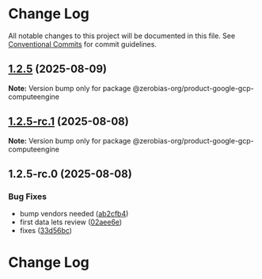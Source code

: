 # Change Log

All notable changes to this project will be documented in this file.
See [Conventional Commits](https://conventionalcommits.org) for commit guidelines.

## [1.2.5](https://github.com/zerobias-org/product/compare/@zerobias-org/product-google-gcp-computeengine@1.2.5-rc.1...@zerobias-org/product-google-gcp-computeengine@1.2.5) (2025-08-09)

**Note:** Version bump only for package @zerobias-org/product-google-gcp-computeengine





## [1.2.5-rc.1](https://github.com/zerobias-org/product/compare/@zerobias-org/product-google-gcp-computeengine@1.2.5-rc.0...@zerobias-org/product-google-gcp-computeengine@1.2.5-rc.1) (2025-08-08)

**Note:** Version bump only for package @zerobias-org/product-google-gcp-computeengine





## 1.2.5-rc.0 (2025-08-08)


### Bug Fixes

* bump vendors needed ([ab2cfb4](https://github.com/zerobias-org/product/commit/ab2cfb4a9cf2e3008e08b068f98011fec096c932))
* first data lets review ([02aee6e](https://github.com/zerobias-org/product/commit/02aee6e8c4f11675de7c63a00f4c8254a67a4dd7))
* fixes ([33d56bc](https://github.com/zerobias-org/product/commit/33d56bcaedf3fa5e3939a33c0fb57eda53539d05))





# Change Log
